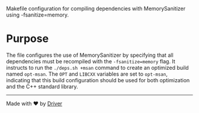 <!--------------------------------------------------------------------------------->
<!-- IMPORTANT: This file is auto-generated by Driver (https://driver.ai). -------->
<!-- Manual edits may be overwritten on future commits. --------------------------->
<!--------------------------------------------------------------------------------->

Makefile configuration for compiling dependencies with MemorySanitizer using -fsanitize=memory.

# Purpose
The file configures the use of MemorySanitizer by specifying that all dependencies must be recompiled with the `-fsanitize=memory` flag. It instructs to run the `./deps.sh +msan` command to create an optimized build named `opt-msan`. The `OPT` and `LIBCXX` variables are set to `opt-msan`, indicating that this build configuration should be used for both optimization and the C++ standard library.

---
Made with ❤️ by [Driver](https://www.driver.ai/)